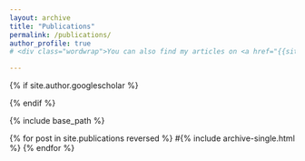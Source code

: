 ```yaml
---
layout: archive
title: "Publications"
permalink: /publications/
author_profile: true
# <div class="wordwrap">You can also find my articles on <a href="{{site.author.googlescholar}}">my Google Scholar profile</a>.</div>

---
```


{% if site.author.googlescholar %}
   
{% endif %}

{% include base_path %}

{% for post in site.publications reversed %}
  #{% include archive-single.html %}
{% endfor %}
